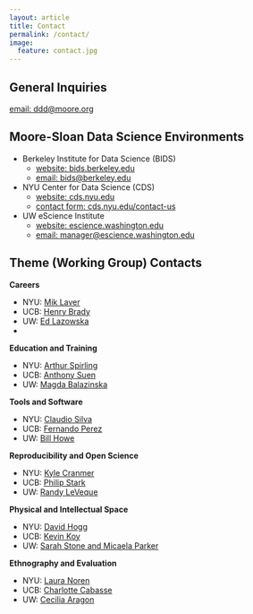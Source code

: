 ```yaml
---
layout: article
title: Contact
permalink: /contact/
image:
  feature: contact.jpg
---
```


## General Inquiries

[ email: ddd@moore.org](mailto:ddd@moore.org)

## Moore-Sloan Data Science Environments

- Berkeley Institute for Data Science (BIDS)
	- [website: bids.berkeley.edu](http://bids.berkeley.edu)
	- [email: bids@berkeley.edu](mailto:bids@berkeley.edu)
- NYU Center for Data Science (CDS)
	- [website: cds.nyu.edu](http://cds.nyu.edu)
	- [contact form: cds.nyu.edu/contact-us](http://cds.nyu.edu/contact-us)
- UW eScience Institute
	- [website: escience.washington.edu](http://escience.washington.edu)
	- [email: manager@escience.washington.edu](mailto:manager@escience.washington.edu)

## Theme (Working Group) Contacts

**Careers**

- NYU: [Mik Laver](mailto:michael.laver@nyu.edu)
- UCB: [Henry Brady](mailto:hbrady@berkeley.edu)
- UW: [Ed Lazowska](mailto:lazowska@cs.washington.edu)
- 
**Education and Training**

- NYU: [Arthur Spirling](mailto:arthur.spirling@nyu.edu)
- UCB: [Anthony Suen](mailto:anthonysuen@berkeley.edu)
- UW: [Magda Balazinska](mailto:magda@cs.washington.edu)


**Tools and Software**

- NYU: [Claudio Silva](mailto:csilva@nyu.edu)
- UCB: [Fernando Perez](mailto:Fernando.Perez@berkeley.edu)
- UW: [Bill Howe](mailto:billhowe@cs.washington.edu)

**Reproducibility and Open Science**

- NYU: [Kyle Cranmer](mailto:kyle.cranmer@nyu.edu)
- UCB: [Philip Stark](mailto:stark@stat.berkeley.edu)
- UW: [Randy LeVeque](mailto:rjl@amath.washington.edu)

**Physical and Intellectual Space**

- NYU: [David Hogg](mailto:david.hogg@nyu.edu)
- UCB: [Kevin Koy](mailto:kkoy@berkeley.edu)
- UW: [Sarah Stone and Micaela Parker](mailto:manager@escience.washington.edu)

**Ethnography and Evaluation**

- NYU: [Laura Noren](mailto:laura.noren@nyu.edu)
- UCB: [Charlotte Cabasse](mailto:charlottecabasse@berkeley.edu)
- UW: [Cecilia Aragon](mailto:aragon@uw.edu)